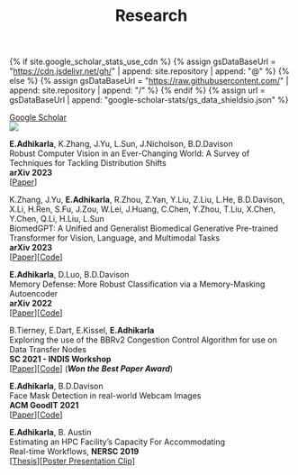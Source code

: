 ﻿---
title: "Research"
permalink: /research/
author_profile: true
---

{% if site.google_scholar_stats_use_cdn %}
{% assign gsDataBaseUrl = "https://cdn.jsdelivr.net/gh/" | append: site.repository | append: "@" %}
{% else %}
{% assign gsDataBaseUrl = "https://raw.githubusercontent.com/" | append: site.repository | append: "/" %}
{% endif %}
{% assign url = gsDataBaseUrl | append: "google-scholar-stats/gs_data_shieldsio.json" %}

[Google Scholar](https://scholar.google.com/citations?hl=en&user=k3BMw_QAAAAJ)<br>
<a href='https://scholar.google.com/citations?user=k3BMw_QAAAAJ'><img src="https://img.shields.io/endpoint?url={{ url | url_encode }}&logo=Google%20Scholar&labelColor=f6f6f6&color=9cf&style=flat&label=citations"></a>

<!--
<b>E.Adhikarla</b>, K.Zhang, J.Nicholson, L.Sun, B.D.Davison\
Unified-EGformer: Exposure Guided Lightweight Transformer for Mixed-Exposure Image\
**Submitted to ECCV 2024**\

J.Yu, Y.Dai, X.Liu, J.Huang, Y.Shen, K.Zhang, R.Zhou, <b>E.Adhikarla</b>, W.Ye, Y.Liu, Z.Kong, K.Zhang, Y.Yin , V.Namboodiri , B.D.Davison , J.H.Moore , Y.Chen\
Unleashing the Power of Multi-Task Learning: A Comprehensive Survey Spanning Traditional, Deep, and Pretrained Foundation Model Eras\
**Submitted to Havard Data Science Review Journal (HDSR) 2024**\
-->

<b>E.Adhikarla</b>, K.Zhang, J.Yu, L.Sun, J.Nicholson, B.D.Davison\
Robust Computer Vision in an Ever-Changing World: A Survey of Techniques for Tackling Distribution Shifts\
**arXiv 2023**\
[[Paper](https://arxiv.org/pdf/2312.01540.pdf)]<br>

K.Zhang, J.Yu, <b>E.Adhikarla</b>, R.Zhou, Z.Yan, Y.Liu, Z.Liu, L.He, B.D.Davison, X.Li, H.Ren, S.Fu, J.Zou, W.Lei, J.Huang, C.Chen, Y.Zhou, T.Liu, X.Chen, Y.Chen, Q.Li,  H.Liu, L.Sun\
BiomedGPT: A Unified and Generalist Biomedical Generative Pre-trained Transformer for Vision, Language, and Multimodal Tasks\
**arXiv 2023**\
[[Paper](https://arxiv.org/pdf/2305.17100.pdf)][[Code](https://github.com/taokz/BiomedGPT)]<br>

<b>E.Adhikarla</b>, D.Luo, B.D.Davison\
Memory Defense: More Robust Classification via a Memory-Masking Autoencoder\
**arXiv 2022**\
[[Paper](https://arxiv.org/pdf/2202.02595.pdf)][[Code](https://github.com/eashanadhikarla/MemoryDef)]<br>

B.Tierney, E.Dart, E.Kissel, <b>E.Adhikarla</b>\
Exploring the use of the BBRv2 Congestion Control Algorithm for use on Data Transfer Nodes\
**SC 2021 - INDIS Workshop**\
[[Paper](https://ieeexplore.ieee.org/stamp/stamp.jsp?tp=&arnumber=9652571f)][[Code](https://github.com/esnet/testing-harness)] (<i>**Won the Best Paper Award**</i>)<br>

<b>E.Adhikarla</b>, B.D.Davison\
Face Mask Detection in real-world Webcam Images\
**ACM GoodIT 2021**\
[[Paper](https://dl.acm.org/doi/pdf/10.1145/3462203.3475903)][[Code](https://github.com/eashanadhikarla/wfm)]<br>

<b>E.Adhikarla</b>, B. Austin\
Estimating an HPC Facility’s Capacity For Accommodating\
Real-time Workflows, **NERSC 2019**\
[[Thesis](https://eashanadhikarla.github.io/files/thesis-internship.pdf)][[Poster Presentation Clip](https://cs.lbl.gov/news-media/news/2019/summer-student-researchers-wrap-up/)]<br>

